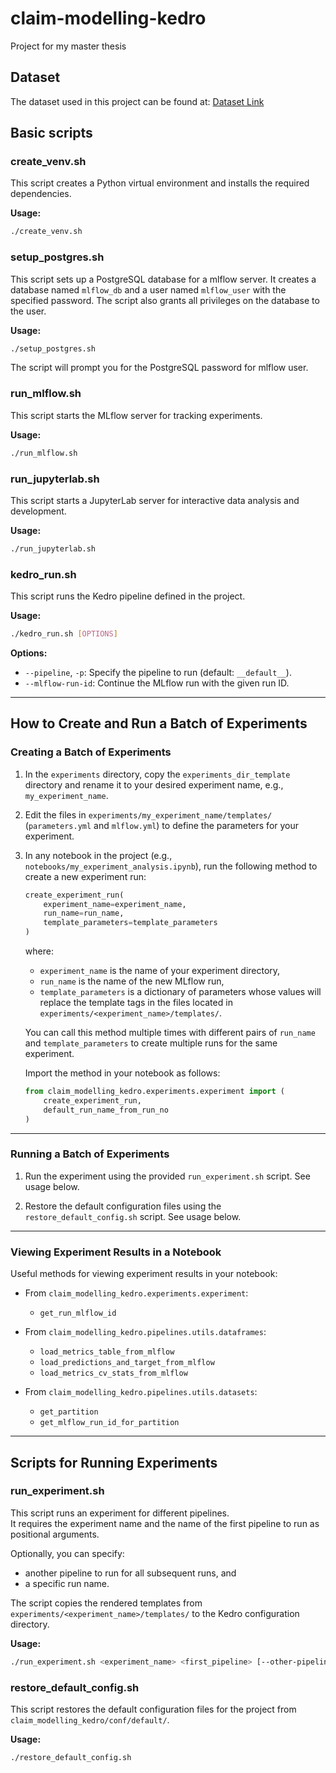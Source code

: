# claim-modelling-kedro

Project for my master thesis

## Dataset

The dataset used in this project can be found at:
[Dataset Link](https://students.mimuw.edu.pl/~kp385996/ai-insurance/data.zip)

## Basic scripts

### create_venv.sh

This script creates a Python virtual environment and installs the required dependencies.

**Usage:**
```sh
./create_venv.sh
```

### setup_postgres.sh

This script sets up a PostgreSQL database for a mlflow server. It creates a database named `mlflow_db` and a user named `mlflow_user` with the specified password. The script also grants all privileges on the database to the user.

**Usage:**
```sh
./setup_postgres.sh
```
The script will prompt you for the PostgreSQL password for mlflow user.

### run_mlflow.sh

This script starts the MLflow server for tracking experiments.

**Usage:**
```sh
./run_mlflow.sh
```

### run_jupyterlab.sh

This script starts a JupyterLab server for interactive data analysis and development.

**Usage:**
```sh
./run_jupyterlab.sh
```

### kedro_run.sh

This script runs the Kedro pipeline defined in the project.

**Usage:**
```sh
./kedro_run.sh [OPTIONS]
```

**Options:**
- `--pipeline`, `-p`: Specify the pipeline to run (default: `__default__`).
- `--mlflow-run-id`: Continue the MLflow run with the given run ID.

---

## How to Create and Run a Batch of Experiments

### Creating a Batch of Experiments

1. In the `experiments` directory, copy the `experiments_dir_template` directory and rename it to your desired experiment name, e.g., `my_experiment_name`.

2. Edit the files in `experiments/my_experiment_name/templates/` (`parameters.yml` and `mlflow.yml`) to define the parameters for your experiment.

3. In any notebook in the project (e.g., `notebooks/my_experiment_analysis.ipynb`), run the following method to create a new experiment run:

    ```python
    create_experiment_run(
        experiment_name=experiment_name,
        run_name=run_name,
        template_parameters=template_parameters
    )
    ```

    where:
   - `experiment_name` is the name of your experiment directory,
   - `run_name` is the name of the new MLflow run,
   - `template_parameters` is a dictionary of parameters whose values will replace the template tags in the files located in `experiments/<experiment_name>/templates/`.

    You can call this method multiple times with different pairs of `run_name` and `template_parameters` to create multiple runs for the same experiment.

    Import the method in your notebook as follows:

    ```python
    from claim_modelling_kedro.experiments.experiment import (
        create_experiment_run,
        default_run_name_from_run_no
    )
    ```

---

### Running a Batch of Experiments

1. Run the experiment using the provided `run_experiment.sh` script. See usage below.

2. Restore the default configuration files using the `restore_default_config.sh` script. See usage below.

---

### Viewing Experiment Results in a Notebook

Useful methods for viewing experiment results in your notebook:

- From `claim_modelling_kedro.experiments.experiment`:
  - `get_run_mlflow_id`

- From `claim_modelling_kedro.pipelines.utils.dataframes`:
  - `load_metrics_table_from_mlflow`
  - `load_predictions_and_target_from_mlflow`
  - `load_metrics_cv_stats_from_mlflow`

- From `claim_modelling_kedro.pipelines.utils.datasets`:
  - `get_partition`
  - `get_mlflow_run_id_for_partition`

---

## Scripts for Running Experiments

### run_experiment.sh

This script runs an experiment for different pipelines.  
It requires the experiment name and the name of the first pipeline to run as positional arguments.

Optionally, you can specify:
- another pipeline to run for all subsequent runs, and
- a specific run name.

The script copies the rendered templates from `experiments/<experiment_name>/templates/` to the Kedro configuration directory.

**Usage:**
```sh
./run_experiment.sh <experiment_name> <first_pipeline> [--other-pipeline <other_pipeline>] [--run-name <run_name>]
```

### restore_default_config.sh

This script restores the default configuration files for the project from `claim_modelling_kedro/conf/default/`.

**Usage:**
```sh
./restore_default_config.sh
```

